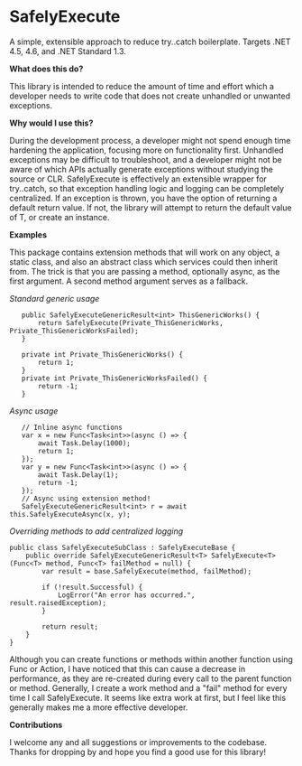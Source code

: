# SafelyExecute
A simple, extensible approach to reduce try..catch boilerplate. Targets .NET 4.5, 4.6, and .NET Standard 1.3.

**What does this do?**

This library is intended to reduce the amount of time and effort which a developer needs to write code that does not create unhandled or unwanted exceptions.

**Why would I use this?**

During the development process, a developer might not spend enough time hardening the application, focusing more on functionality first.  Unhandled exceptions may be difficult to troubleshoot, and a developer might not be aware of which APIs actually generate exceptions without studying the source or CLR.  SafelyExecute is effectively an extensible wrapper for try..catch, so that exception handling logic and logging can be completely centralized.  If an exception is thrown, you have the option of returning a default return value.  If not, the library will attempt to return the default value of T, or create an instance.

**Examples**

This package contains extension methods that will work on any object, a static class, and also an abstract class which services could then inherit from.  The trick is that you are passing a method, optionally async, as the first argument.  A second method argument serves as a fallback.

*Standard generic usage*

	   public SafelyExecuteGenericResult<int> ThisGenericWorks() {
           return SafelyExecute(Private_ThisGenericWorks, Private_ThisGenericWorksFailed);
       }

       private int Private_ThisGenericWorks() {
           return 1;
       }
       private int Private_ThisGenericWorksFailed() {
           return -1;
       }

*Async usage*

       // Inline async functions
       var x = new Func<Task<int>>(async () => {
           await Task.Delay(1000);
		   return 1;
       });
       var y = new Func<Task<int>>(async () => {
           await Task.Delay(1);
           return -1;
       });
       // Async using extension method!
       SafelyExecuteGenericResult<int> r = await this.SafelyExecuteAsync(x, y);

*Overriding methods to add centralized logging*

    public class SafelyExecuteSubClass : SafelyExecuteBase {
        public override SafelyExecuteGenericResult<T> SafelyExecute<T>(Func<T> method, Func<T> failMethod = null) {
            var result = base.SafelyExecute(method, failMethod);

            if (!result.Successful) {
                LogError("An error has occurred.", result.raisedException);
            }

            return result;
        }
    }

Although you can create functions or methods within another function using Func or Action, I have noticed that this can cause a decrease in performance, as they are re-created during every call to the parent function or method.  Generally, I create a work method and a "fail" method for every time I call SafelyExecute.  It seems like extra work at first, but I feel like this generally makes me a more effective developer.

**Contributions**

I welcome any and all suggestions or improvements to the codebase.  Thanks for dropping by and hope you find a good use for this library!
